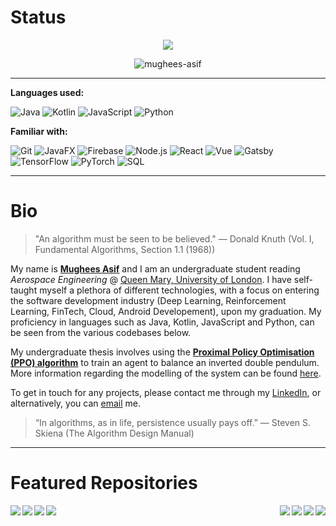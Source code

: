 # Status

<p align="center">
  <img src="https://komarev.com/ghpvc/?username=mughees-asif&color=green&style=liquid" />
</p>

<p align="center">
  <img align="center" src="https://github-readme-streak-stats.herokuapp.com/?user=mughees-asif&" alt="mughees-asif" />
</p>

------------------------------------------------------
**Languages used:**

![Java](https://img.shields.io/badge/-Java-FFFFFF?style=flat&logo=Java)
![Kotlin](https://img.shields.io/badge/-Kotlin-FFFFFF?style=flat&logo=kotlin)
![JavaScript](https://img.shields.io/badge/-JavaScript-FFFFFF?style=flat&logo=javascript)
![Python](https://img.shields.io/badge/-Python-FFFFFF?style=flat&logo=python)

**Familiar with:**

![Git](https://img.shields.io/badge/-Git-000000?style=flat&logo=git)
![JavaFX](https://img.shields.io/badge/-JavaFX-FFFFFF?style=flat&logo=Java)
![Firebase](https://img.shields.io/badge/-Firebase-FFFFFF?style=flat&logo=Google)
![Node.js](https://img.shields.io/badge/-Node.js-FFFFFF?style=flat&logo=node.js)
![React](https://img.shields.io/badge/-React-FFFFFF?style=flat&logo=React)
![Vue](https://img.shields.io/badge/-Vue.js-FFFFFF?style=flat&logo=vue.js)
![Gatsby](https://img.shields.io/badge/-Gatsby-000000?style=flat&logo=Gatsby)
![TensorFlow](https://img.shields.io/badge/-TensorFlow-FFFFFF?style=flat&logo=TensorFlow)
![PyTorch](https://img.shields.io/badge/-PyTorch-FFFFFF?style=flat&logo=PyTorch)
![SQL](https://img.shields.io/badge/-SQL-FFFFFF?style=flat&logo=MySQL)

------------------------------------------------------
# Bio

> "An algorithm must be seen to be believed." ― Donald Knuth (Vol. I, Fundamental Algorithms, Section 1.1 (1968))

My name is **[Mughees Asif](https://drive.google.com/file/d/1P46H2csFZ500mgV8oTFFYCyAdgwKQ0JZ/)** and I am an undergraduate student reading *Aerospace Engineering* @ [Queen Mary, University of London](https://www.qmul.ac.uk/undergraduate/coursefinder/courses/2020/aerospace-engineering/). I have self-taught myself a plethora of different technologies, with a focus on entering the software development industry (Deep Learning, Reinforcement Learning, FinTech, Cloud, Android Developement), upon my graduation. My proficiency in languages such as Java, Kotlin, JavaScript and Python, can be seen from the various codebases below.

My undergraduate thesis involves using the **[Proximal Policy Optimisation (PPO) algorithm](https://arxiv.org/pdf/1707.06347.pdf)** to train an agent to balance an inverted double pendulum.  More information regarding the modelling of the system can be found [here](https://nbviewer.jupyter.org/github/mughees-asif/dip/blob/master/deep-learning-dip.ipynb).

To get in touch for any projects, please contact me through my [LinkedIn](https://www.linkedin.com/in/mugheesasif/), or alternatively, you can [email](mailto:mughees460@gmail.com) me.

> “In algorithms, as in life, persistence usually pays off.” ― Steven S. Skiena (The Algorithm Design Manual)

------------------------------------------------------
# Featured Repositories

<a href="https://github.com/mughees-asif/JavaFX-QMFS-TelemetrySystemGUI">
  <img align="right" src="https://github-readme-stats.vercel.app/api/pin/?username=mughees-asif&repo=JavaFX-QMFS-TelemetrySystemGUI&theme=dark" />
</a>

<a href="https://github.com/mughees-asif/android-kotlin">
  <img align="left" src="https://github-readme-stats.vercel.app/api/pin/?username=mughees-asif&repo=android-kotlin&theme=gruvbox" />
</a>

<a href="https://github.com/mughees-asif/leetcode-solutions">
  <img align="right" src="https://github-readme-stats.vercel.app/api/pin/?username=mughees-asif&repo=leetcode-solutions&theme=tokyonight" />
</a>

<a href="https://github.com/mughees-asif/hackerrank-solved-challenges">
  <img align="left" src="https://github-readme-stats.vercel.app/api/pin/?username=mughees-asif&repo=hackerrank-solved-challenges&theme=dracula" />
</a>

<a href="https://github.com/mughees-asif/matlab-qmul">
  <img align="right" src="https://github-readme-stats.vercel.app/api/pin/?username=mughees-asif&repo=matlab-qmul&theme=cobalt" />
</a>

<a href="https://github.com/mughees-asif/astric">
  <img align="left" src="https://github-readme-stats.vercel.app/api/pin/?username=mughees-asif&repo=astric&theme=merko" />
</a>
<a href="https://github.com/mughees-asif/dip">
  <img align="right" src="https://github-readme-stats.vercel.app/api/pin/?username=mughees-asif&repo=dip&theme=onedark" />
</a>

<a href="https://github.com/mughees-asif/machinelearning-projects">
  <img align="left" src="https://github-readme-stats.vercel.app/api/pin/?username=mughees-asif&repo=machinelearning-projects&theme=cobalt" />
</a>
